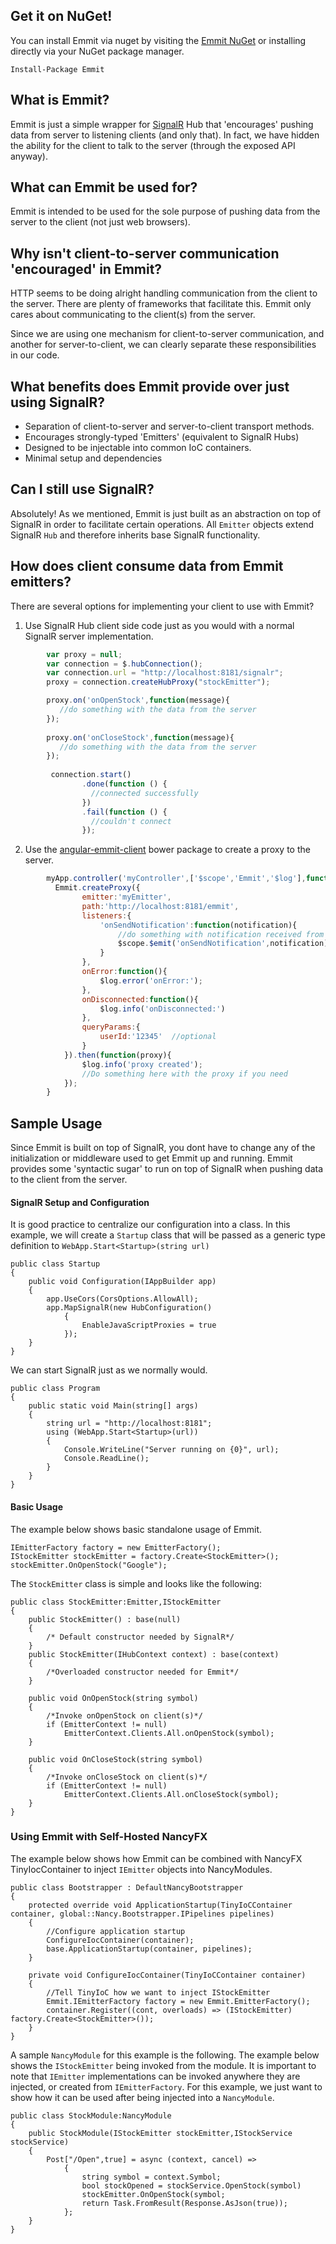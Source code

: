 ## Get it on NuGet!
You can install Emmit via nuget by visiting the [Emmit NuGet](https://www.nuget.org/packages/Emmit/1.0.0) or installing directly via your NuGet package manager.

    Install-Package Emmit

## What is Emmit?
Emmit is just a simple wrapper for [SignalR](https://github.com/SignalR/SignalR) Hub that 'encourages' pushing data from server to listening clients (and only that). In fact, we have hidden the ability for the client to talk to the server (through the exposed API anyway).

## What can Emmit be used for?
Emmit is intended to be used for the sole purpose of pushing data from the server to the client (not just web browsers).

## Why isn't client-to-server communication 'encouraged' in Emmit?
HTTP seems to be doing alright handling communication from the client to the server. There are plenty of frameworks that facilitate this. Emmit only cares about communicating to the client(s) from the server.

Since we are using one mechanism for client-to-server communication, and another for server-to-client, we can clearly separate these responsibilities in our code.

## What benefits does Emmit provide over just using SignalR?

* Separation of client-to-server and server-to-client transport methods.
* Encourages strongly-typed 'Emitters' (equivalent to SignalR Hubs)
* Designed to be injectable into common IoC containers.
* Minimal setup and dependencies

## Can I still use SignalR?
Absolutely! As we mentioned, Emmit is just built as an abstraction on top of SignalR in order to facilitate certain operations. All `Emitter` objects extend SignalR `Hub` and therefore inherits base SignalR functionality.

## How does client consume data from Emmit emitters?
There are several options for implementing your client to use with Emmit?

1. Use SignalR Hub client side code just as you would with a normal SignalR server implementation.
```javascript
        var proxy = null;
        var connection = $.hubConnection();
        var connection.url = "http://localhost:8181/signalr";
        proxy = connection.createHubProxy("stockEmitter");

        proxy.on('onOpenStock',function(message){
           //do something with the data from the server
        });
        
        proxy.on('onCloseStock',function(message){
           //do something with the data from the server
        });
        
         connection.start()
                .done(function () {
                  //connected successfully
                })
                .fail(function () {
                  //couldn't connect
                });    
```                
2. Use the [angular-emmit-client](https://github.com/EIrwin/angular-emmit-client) bower package to create a proxy to the server.
```javascript
        myApp.controller('myController',['$scope','Emmit','$log'],function($scope,Emmit,$log){
          Emmit.createProxy({
                emitter:'myEmitter',
                path:'http://localhost:8181/emmit',
                listeners:{
                    'onSendNotification':function(notification){
                        //do something with notification received from server
                        $scope.$emit('onSendNotification',notification);
                    }
                },
                onError:function(){
                    $log.error('onError:');
                },
                onDisconnected:function(){
                    $log.info('onDisconnected:')
                },
                queryParams:{
                    userId:'12345'  //optional
                }
            }).then(function(proxy){
                $log.info('proxy created');
                //Do something here with the proxy if you need
            });
        }
``` 

## Sample Usage
Since Emmit is built on top of SignalR, you dont have to change any of the initialization or middleware used to get Emmit up and running. Emmit provides some 'syntactic sugar' to run on top of SignalR when pushing data to the client from the server.

#### SignalR Setup and Configuration

It is good practice to centralize our configuration into a class. In this example, we will create a `Startup` class that will be passed as a generic type definition to `WebApp.Start<Startup>(string url)`

    public class Startup
    {
        public void Configuration(IAppBuilder app)
        {
            app.UseCors(CorsOptions.AllowAll);
            app.MapSignalR(new HubConfiguration()
                {
                    EnableJavaScriptProxies = true
                });
        }
    }
    
We can start SignalR just as we normally would.

    public class Program
    {
        public static void Main(string[] args)
        {
            string url = "http://localhost:8181";
            using (WebApp.Start<Startup>(url))
            {
                Console.WriteLine("Server running on {0}", url);
                Console.ReadLine();
            }
        }
    }

#### Basic Usage
The example below shows basic standalone usage of Emmit.

    IEmitterFactory factory = new EmitterFactory();
    IStockEmitter stockEmitter = factory.Create<StockEmitter>();
    stockEmitter.OnOpenStock("Google");
    
The `StockEmitter` class is simple and looks like the following:

    public class StockEmitter:Emitter,IStockEmitter
    {
        public StockEmitter() : base(null)
        {
            /* Default constructor needed by SignalR*/
        }
        public StockEmitter(IHubContext context) : base(context)
        {
            /*Overloaded constructor needed for Emmit*/
        }

        public void OnOpenStock(string symbol)
        {
            /*Invoke onOpenStock on client(s)*/
            if (EmitterContext != null)
                EmitterContext.Clients.All.onOpenStock(symbol);
        }

        public void OnCloseStock(string symbol)
        {
            /*Invoke onCloseStock on client(s)*/
            if (EmitterContext != null)
                EmitterContext.Clients.All.onCloseStock(symbol);
        }
    }

### Using Emmit with Self-Hosted NancyFX
The example below shows how Emmit can be combined with NancyFX TinyIocContainer to inject `IEmitter` objects into NancyModules.

    public class Bootstrapper : DefaultNancyBootstrapper
    {
        protected override void ApplicationStartup(TinyIoCContainer container, global::Nancy.Bootstrapper.IPipelines pipelines)
        {
            //Configure application startup
            ConfigureIocContainer(container);
            base.ApplicationStartup(container, pipelines);
        }

        private void ConfigureIocContainer(TinyIoCContainer container)
        {
            //Tell TinyIoC how we want to inject IStockEmitter
            Emmit.IEmitterFactory factory = new Emmit.EmitterFactory();
            container.Register((cont, overloads) => (IStockEmitter) factory.Create<StockEmitter>());
        }
    }
    
A sample `NancyModule` for this example is the following. The example below shows the `IStockEmitter` being invoked from the module. It is important to note that `IEmitter` implementations can be invoked anywhere they are injected, or created from `IEmitterFactory`. For this example, we just want to show how it can be used after being injected into a `NancyModule`.

    public class StockModule:NancyModule
    {
        public StockModule(IStockEmitter stockEmitter,IStockService stockService)
        {
            Post["/Open",true] = async (context, cancel) =>
                {
                    string symbol = context.Symbol;
                    bool stockOpened = stockService.OpenStock(symbol)
                    stockEmitter.OnOpenStock(symbol;
                    return Task.FromResult(Response.AsJson(true));
                };
        }
    }

    








